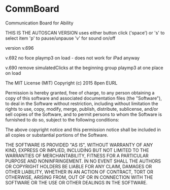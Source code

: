 CommBoard
=========

Communication Board for Ability

THIS IS THE AUTOSCAN VERSION
uses either button click ('space') or 's' to select item
'p' to pause/unpause
'v' for sound on/off

version v.696

v.692
no foce playmp3 on load - does not work for iPad anyway

v.690
remove simulatedClicks at the beginning
group playmp3 at one place on load

The MIT License (MIT) Copyright (c) 2015 8pen EURL

Permission is hereby granted, free of charge, to any person obtaining a copy of this software and associated documentation files (the "Software"), to deal in the Software without restriction, including without limitation the rights to use, copy, modify, merge, publish, distribute, sublicense, and/or sell copies of the Software, and to permit persons to whom the Software is furnished to do so, subject to the following conditions:

The above copyright notice and this permission notice shall be included in all copies or substantial portions of the Software.

THE SOFTWARE IS PROVIDED "AS IS", WITHOUT WARRANTY OF ANY KIND, EXPRESS OR IMPLIED, INCLUDING BUT NOT LIMITED TO THE WARRANTIES OF MERCHANTABILITY, FITNESS FOR A PARTICULAR PURPOSE AND NONINFRINGEMENT. IN NO EVENT SHALL THE AUTHORS OR COPYRIGHT HOLDERS BE LIABLE FOR ANY CLAIM, DAMAGES OR OTHER LIABILITY, WHETHER IN AN ACTION OF CONTRACT, TORT OR OTHERWISE, ARISING FROM, OUT OF OR IN CONNECTION WITH THE SOFTWARE OR THE USE OR OTHER DEALINGS IN THE SOFTWARE.

